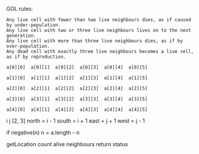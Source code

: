 GOL rules:

    Any live cell with fewer than two live neighbours dies, as if caused by under-population.
    Any live cell with two or three live neighbours lives on to the next generation.
    Any live cell with more than three live neighbours dies, as if by over-population.
    Any dead cell with exactly three live neighbours becomes a live cell, as if by reproduction.


```
a[0][0]  a[0][1]  a[0][2]  a[0][3]  a[0][4]  a[0][5]

a[1][0]  a[1][1]  a[1][2]  a[1][3]  a[1][4]  a[1][5]

a[2][0]  a[2][1]  a[2][2]  a[2][3]  a[2][4]  a[2][5]

a[3][0]  a[3][1]  a[3][2]  a[3][3]  a[3][4]  a[3][5]

a[4][0]  a[4][1]  a[4][2]  a[4][3]  a[4][4]  a[4][5]
```

 i  j
[2, 3]
north = i - 1
south = i + 1
east  = j + 1
west  = j - 1

if negative(n)
  n = a.length - n

getLocation
count alive neighbours
return status
